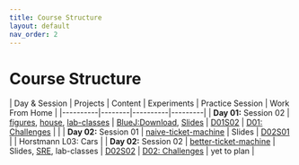 ```yaml
---
title: Course Structure
layout: default
nav_order: 2
---
```


# Course Structure

| Day & Session | Projects | Content | Experiments | Practice Session | Work From Home |
|----------|--------|----------|---------|
| **Day 01:** Session 02 | [figures](resources\projects\bluej\part01\figures.zip), [house](resources\projects\bluej\part01\house.zip), [lab-classes](resources\projects\bluej\part01\lab-classes.zip) | [BlueJ:Download](resources\instructions\day01-bluej-instructions), [Slides](https://tinyurl.com/day-1-session) | [D01S02](resources\exercises\session_time\day01-session02) | [D01: Challenges](resources\exercises\practice_session\day01-challenges) |  |
| **Day 02:** Session 01 | [naive-ticket-machine](resources\projects\bluej\part02\naive-ticket-machine.zip) | Slides | [D02S01](resources\exercises\session_time\day02-session01) |  | Horstmann L03: Cars |
| **Day 02:** Session 02 | [better-ticket-machine](resources\projects\bluej\part02\better-ticket-machine.zip) | Slides, [SRE](resources\exercises\day02-exercises), lab-classes | [D02S02](resources\exercises\session_time\day02-session02) | [D02: Challenges](resources\exercises\practice_session\day02-challenges) | yet to plan |
